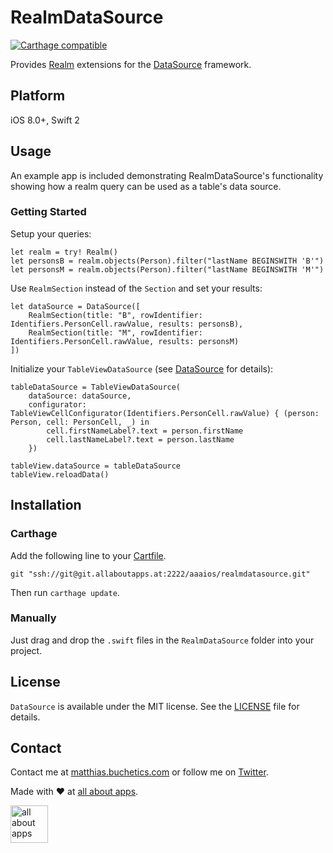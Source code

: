 # RealmDataSource

[![Carthage compatible](https://img.shields.io/badge/Carthage-compatible-4BC51D.svg?style=flat)](https://github.com/Carthage/Carthage)

Provides [Realm](https://realm.io) extensions for the [DataSource](https://git.allaboutapps.at/projects/AAAIOS/repos/datasource/browse) framework.

## Platform

iOS 8.0+, Swift 2

## Usage

An example app is included demonstrating RealmDataSource's functionality showing how a realm query can be used as a table's data source.

### Getting Started

Setup your queries:

    let realm = try! Realm()
    let personsB = realm.objects(Person).filter("lastName BEGINSWITH 'B'")
    let personsM = realm.objects(Person).filter("lastName BEGINSWITH 'M'")

Use `RealmSection` instead of the `Section` and set your results:
    
    let dataSource = DataSource([
        RealmSection(title: "B", rowIdentifier: Identifiers.PersonCell.rawValue, results: personsB),
        RealmSection(title: "M", rowIdentifier: Identifiers.PersonCell.rawValue, results: personsM)
    ])

Initialize your `TableViewDataSource` (see [DataSource](https://git.allaboutapps.at/projects/AAAIOS/repos/datasource/browse) for details):
    
    tableDataSource = TableViewDataSource(
        dataSource: dataSource,
        configurator: TableViewCellConfigurator(Identifiers.PersonCell.rawValue) { (person: Person, cell: PersonCell, _) in
            cell.firstNameLabel?.text = person.firstName
            cell.lastNameLabel?.text = person.lastName
        })

    tableView.dataSource = tableDataSource
    tableView.reloadData()


## Installation

### Carthage

Add the following line to your [Cartfile](https://github.com/Carthage/Carthage/blob/master/Documentation/Artifacts.md#cartfile).

```
git "ssh://git@git.allaboutapps.at:2222/aaaios/realmdatasource.git"
```

Then run `carthage update`.

### Manually

Just drag and drop the `.swift` files in the `RealmDataSource` folder into your project.

## License

`DataSource` is available under the MIT license. See the [LICENSE](https://github.com/mbuchetics/DataSource/blob/master/LICENSE.md) file for details.

## Contact

Contact me at [matthias.buchetics.com](http://matthias.buchetics.com) or follow me on [Twitter](https://twitter.com/mbuchetics).

Made with ❤ at [all about apps](https://www.allaboutapps.at).

[<img src="https://github.com/mbuchetics/DataSource/blob/master/Resources/aaa_logo.png" height="60" alt="all about apps" />](https://www.allaboutapps.at)

